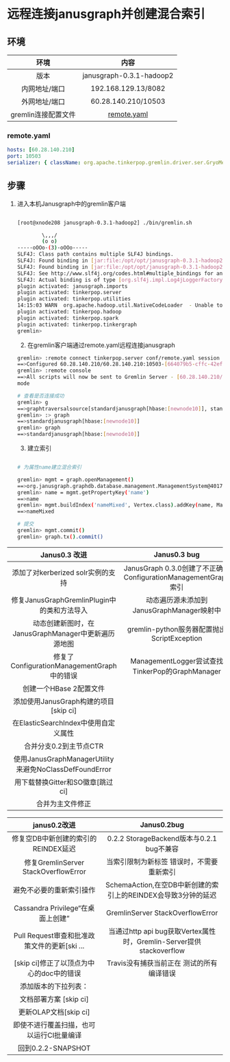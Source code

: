 # 远程连接janusgraph并创建混合索引

## 环境
|        环境         |             内容              |
| :-----------------: | :---------------------------: |
|        版本         |   janusgraph-0.3.1-hadoop2    |
|    内网地址/端口    |      192.168.129.13/8082      |
|    外网地址/端口    |      60.28.140.210/10503      |
| gremlin连接配置文件 | [remote.yaml](###remote.yaml) |

### remote.yaml

```yaml
hosts: [60.28.140.210]
port: 10503
serializer: { className: org.apache.tinkerpop.gremlin.driver.ser.GryoMessageSerializerV1d0, config: { serializeResultToString: true }}
```

## 步骤
1. 进入本机Janusgraph中的gremlin客户端

    ```bash

    [root@xnode208 janusgraph-0.3.1-hadoop2] ./bin/gremlin.sh

            \,,,/
            (o o)
    -----oOOo-(3)-oOOo-----
    SLF4J: Class path contains multiple SLF4J bindings.
    SLF4J: Found binding in [jar:file:/opt/opt/janusgraph-0.3.1-hadoop2/lib/slf4j-log4j12-1.7.12.jar!/org/slf4j/impl/StaticLoggerBinder.class]
    SLF4J: Found binding in [jar:file:/opt/opt/janusgraph-0.3.1-hadoop2/lib/logback-classic-1.1.2.jar!/org/slf4j/impl/StaticLoggerBinder.class]
    SLF4J: See http://www.slf4j.org/codes.html#multiple_bindings for an explanation.
    SLF4J: Actual binding is of type [org.slf4j.impl.Log4jLoggerFactory]
    plugin activated: janusgraph.imports
    plugin activated: tinkerpop.server
    plugin activated: tinkerpop.utilities
    14:15:03 WARN  org.apache.hadoop.util.NativeCodeLoader  - Unable to load native-hadoop library for your platform... using builtin-java classes where applicable
    plugin activated: tinkerpop.hadoop
    plugin activated: tinkerpop.spark
    plugin activated: tinkerpop.tinkergraph
    gremlin>

    ```
    2. 在gremlin客户端通过remote.yaml远程连接janusgraph
    
    ```bash
    gremlin> :remote connect tinkerpop.server conf/remote.yaml session
    ==>Configured 60.28.140.210/60.28.140.210:10503-[664079b5-cffc-42ef-b80d-5cbf6977b3ff]
    gremlin> :remote console
    ==>All scripts will now be sent to Gremlin Server - [60.28.140.210/60.28.140.210:10503]-[664079b5-cffc-42ef-b80d-5cbf6977b3ff] - type ':remote console' to return to local
    mode

    # 查看是否连接成功
    gremlin> g
    ==>graphtraversalsource[standardjanusgraph[hbase:[newnode10]], standard]
    gremlin> :> graph
    ==>standardjanusgraph[hbase:[newnode10]]
    gremlin> graph
    ==>standardjanusgraph[hbase:[newnode10]]

    ```   

    3. 建立索引

    ```bash

    # 为属性name建立混合索引

    gremlin> mgmt = graph.openManagement()
    ==>org.janusgraph.graphdb.database.management.ManagementSystem@40170ee9
    gremlin> name = mgmt.getPropertyKey('name')
    ==>name
    gremlin> mgmt.buildIndex('nameMixed', Vertex.class).addKey(name, Mapping.STRING.asParameter()).buildMixedIndex("search")
    ==>nameMixed

    # 提交
    gremlin> mgmt.commit()
    gremlin> graph.tx().commit()


    ```



|                     Janus0.3  改进                     |                        Janus0.3  bug                         |
| :----------------------------------------------------: | :----------------------------------------------------------: |
|           添加了对kerberized solr实例的支持            | JanusGraph 0.3.0创建了不正确的ConfigurationManagementGraph索引 |
|      修复JanusGraphGremlinPlugin中的类和方法导入       |          动态遍历源未添加到JanusGraphManager映射中           |
|  动态创建新图时，在JanusGraphManager中更新遍历源地图   |         gremlin-python服务器配置抛出ScriptException          |
|       修复了ConfigurationManagementGraph中的错误       |       ManagementLogger尝试查找TinkerPop的GraphManager        |
|                创建一个HBase 2配置文件                 |                                                              |
|        添加使用JanusGraph构建的项目[skip   ci]         |                                                              |
|          在ElasticSearchIndex中使用自定义属性          |                                                              |
|                  合并分支0.2到主节点CTR                  |                                                              |
| 使用JanusGraphManagerUtility来避免NoClassDefFoundError |                                                              |
|            用下载替换Gitter和SO徽章[跳过ci]            |                                                              |
|                    合并为主文件修正                    |                                                              |


|                 janus0.2改进                 |                         Janus0.2bug                          |
| :------------------------------------------: | :----------------------------------------------------------: |
|     修复空DB中新创建的索引的REINDEX延迟      |          0.2.2 StorageBackend版本与0.2.1 bug不兼容           |
|     修复GremlinServer StackOverflowError     |          当索引限制为新标签 错误时，不需要重新索引           |
|           避免不必要的重新索引操作           | SchemaAction,在空DB中新创建的索引上的REINDEX会导致3分钟的延迟 |
|      Cassandra Privilege“在桌面上创建”       |               GremlinServer StackOverflowError               |
| Pull Request审查和批准政策文件的更新[ski ... | 当通过http api bug获取Vertex属性时，Gremlin-Server提供stackoverflow |
|   [skip ci]修正了以顶点为中心的doc中的错误   |          Travis没有捕获当前正在 测试的所有编译错误           |
|             添加版本的下拉列表：             |                                                              |
|           文档部署方案  [skip ci]            |                                                              |
|           更新OLAP文档[skip   ci]            |                                                              |
|   即使不进行覆盖扫描，也可以运行CI批量编译   |                                                              |
|              回到0.2.2-SNAPSHOT              |                                                              |

